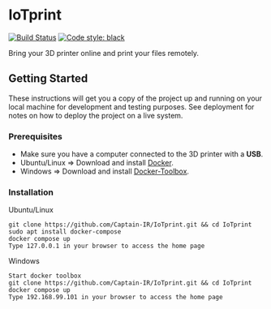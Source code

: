 IoTprint
=============
[![Build Status](https://travis-ci.org/Captain-IR/IoTprint.svg?branch=master)](https://travis-ci.org/Captain-IR/IoTprint)
[![Code style: black](https://img.shields.io/badge/code%20style-black-000000.svg)](https://github.com/psf/black)

Bring your 3D printer online and print your files remotely.

## Getting Started
These instructions will get you a copy of the project up and running on your local machine for development and testing purposes.
See deployment for notes on how to deploy the project on a live system.

### Prerequisites
* Make sure you have a computer connected to the 3D printer with a **USB**.
* Ubuntu/Linux => Download and install [Docker](https://docs.docker.com/install/linux/docker-ce/ubuntu/).
* Windows => Download and install [Docker-Toolbox](https://docs.docker.com/toolbox/toolbox_install_windows/).

### Installation
Ubuntu/Linux
```
git clone https://github.com/Captain-IR/IoTprint.git && cd IoTprint
sudo apt install docker-compose
docker compose up
Type 127.0.0.1 in your browser to access the home page
```
Windows
```
Start docker toolbox
git clone https://github.com/Captain-IR/IoTprint.git && cd IoTprint
docker compose up
Type 192.168.99.101 in your browser to access the home page
```

